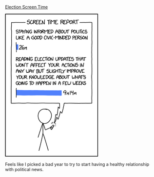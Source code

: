 [Election Screen Time](https://xkcd.com/2371)

![Election Screen Time](./random_comic.png)

Feels like I picked a bad year to try to start having a healthy relationship with political news.

